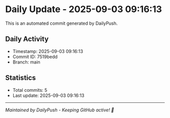 # Daily Update - 2025-09-03 09:16:13

This is an automated commit generated by DailyPush.

## Daily Activity
- Timestamp: 2025-09-03 09:16:13
- Commit ID: 7519bedd
- Branch: main

## Statistics
- Total commits: 5
- Last update: 2025-09-03 09:16:13

---
*Maintained by DailyPush - Keeping GitHub active! 🚀*
